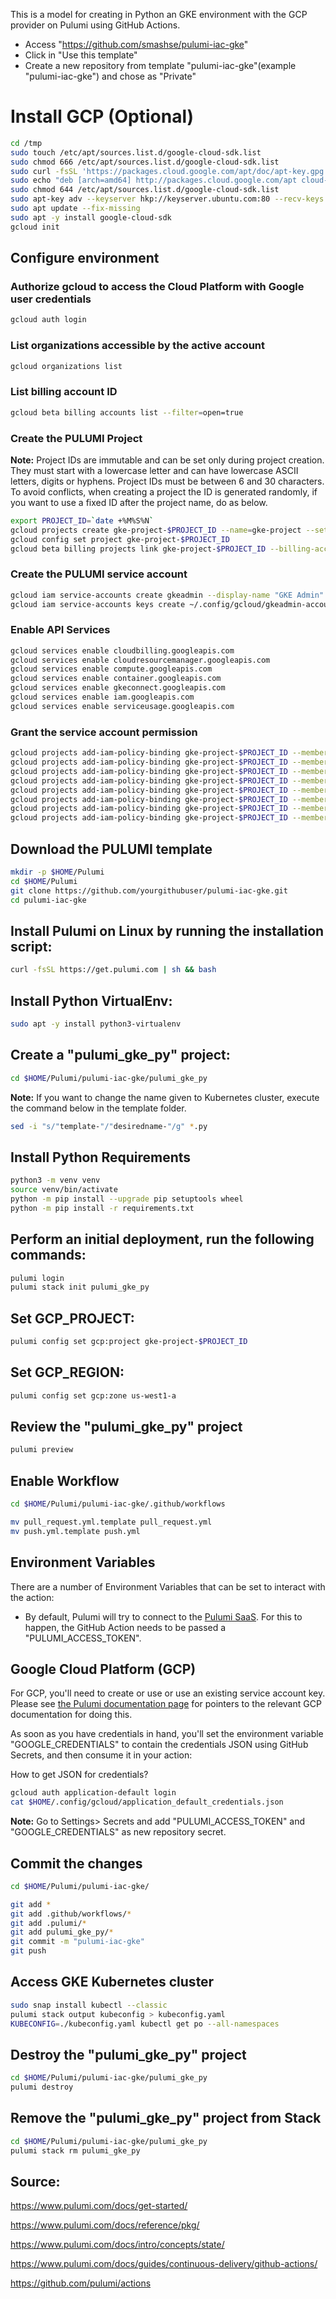 This is a model for creating in Python an GKE environment with the GCP provider on Pulumi using GitHub Actions.

- Access "https://github.com/smashse/pulumi-iac-gke"
- Click in "Use this template"
- Create a new repository from template "pulumi-iac-gke"(example "pulumi-iac-gke") and chose as "Private"

# Install GCP (Optional)

```bash
cd /tmp
sudo touch /etc/apt/sources.list.d/google-cloud-sdk.list
sudo chmod 666 /etc/apt/sources.list.d/google-cloud-sdk.list
sudo curl -fsSL 'https://packages.cloud.google.com/apt/doc/apt-key.gpg' | sudo apt-key add -
sudo echo "deb [arch=amd64] http://packages.cloud.google.com/apt cloud-sdk main" > "/etc/apt/sources.list.d/google-cloud-sdk.list"
sudo chmod 644 /etc/apt/sources.list.d/google-cloud-sdk.list
sudo apt-key adv --keyserver hkp://keyserver.ubuntu.com:80 --recv-keys 54A647F9048D5688D7DA2ABE6A030B21BA07F4FB
sudo apt update --fix-missing
sudo apt -y install google-cloud-sdk
gcloud init
```

## Configure environment

### Authorize gcloud to access the Cloud Platform with Google user credentials

```bash
gcloud auth login
```

### List organizations accessible by the active account

```bash
gcloud organizations list
```

### List billing account ID

```bash
gcloud beta billing accounts list --filter=open=true
```

### Create the PULUMI Project

**Note:** Project IDs are immutable and can be set only during project creation. They must start with a lowercase letter and can have lowercase ASCII letters, digits or hyphens. Project IDs must be between 6 and 30 characters. To avoid conflicts, when creating a project the ID is generated randomly, if you want to use a fixed ID after the project name, do as below.

```bash
export PROJECT_ID=`date +%M%S%N`
gcloud projects create gke-project-$PROJECT_ID --name=gke-project --set-as-default
gcloud config set project gke-project-$PROJECT_ID
gcloud beta billing projects link gke-project-$PROJECT_ID --billing-account `gcloud beta billing accounts list --filter=open=true --uri | cut -f 6 -d "/"`
```

### Create the PULUMI service account

```bash
gcloud iam service-accounts create gkeadmin --display-name "GKE Admin"
gcloud iam service-accounts keys create ~/.config/gcloud/gkeadmin-account.json --iam-account gkeadmin@gke-project-$PROJECT_ID.iam.gserviceaccount.com
```

### Enable API Services

```bash
gcloud services enable cloudbilling.googleapis.com
gcloud services enable cloudresourcemanager.googleapis.com
gcloud services enable compute.googleapis.com
gcloud services enable container.googleapis.com
gcloud services enable gkeconnect.googleapis.com
gcloud services enable iam.googleapis.com
gcloud services enable serviceusage.googleapis.com
```

### Grant the service account permission

```bash
gcloud projects add-iam-policy-binding gke-project-$PROJECT_ID --member serviceAccount:gkeadmin@gke-project-$PROJECT_ID.iam.gserviceaccount.com --role roles/compute.admin
gcloud projects add-iam-policy-binding gke-project-$PROJECT_ID --member serviceAccount:gkeadmin@gke-project-$PROJECT_ID.iam.gserviceaccount.com --role roles/container.clusterAdmin
gcloud projects add-iam-policy-binding gke-project-$PROJECT_ID --member serviceAccount:gkeadmin@gke-project-$PROJECT_ID.iam.gserviceaccount.com --role roles/iam.serviceAccountAdmin
gcloud projects add-iam-policy-binding gke-project-$PROJECT_ID --member serviceAccount:gkeadmin@gke-project-$PROJECT_ID.iam.gserviceaccount.com --role roles/iam.serviceAccountKeyAdmin
gcloud projects add-iam-policy-binding gke-project-$PROJECT_ID --member serviceAccount:gkeadmin@gke-project-$PROJECT_ID.iam.gserviceaccount.com --role roles/iam.serviceAccountUser
gcloud projects add-iam-policy-binding gke-project-$PROJECT_ID --member serviceAccount:gkeadmin@gke-project-$PROJECT_ID.iam.gserviceaccount.com --role roles/iap.httpsResourceAccessor
gcloud projects add-iam-policy-binding gke-project-$PROJECT_ID --member serviceAccount:gkeadmin@gke-project-$PROJECT_ID.iam.gserviceaccount.com --role roles/storage.admin
gcloud projects add-iam-policy-binding gke-project-$PROJECT_ID --member serviceAccount:gkeadmin@gke-project-$PROJECT_ID.iam.gserviceaccount.com --role roles/viewer
```

## Download the PULUMI template

```bash
mkdir -p $HOME/Pulumi
cd $HOME/Pulumi
git clone https://github.com/yourgithubuser/pulumi-iac-gke.git
cd pulumi-iac-gke
```

## Install Pulumi on Linux by running the installation script:

```bash
curl -fsSL https://get.pulumi.com | sh && bash
```

## Install Python VirtualEnv:

```bash
sudo apt -y install python3-virtualenv
```

## Create a "pulumi_gke_py" project:

```bash
cd $HOME/Pulumi/pulumi-iac-gke/pulumi_gke_py
```

**Note:** If you want to change the name given to Kubernetes cluster, execute the command below in the template folder.

```bash
sed -i "s/"template-"/"desiredname-"/g" *.py
```

## Install Python Requirements

```bash
python3 -m venv venv
source venv/bin/activate
python -m pip install --upgrade pip setuptools wheel
python -m pip install -r requirements.txt
```

## Perform an initial deployment, run the following commands:

```bash
pulumi login
pulumi stack init pulumi_gke_py
```

## Set GCP_PROJECT:

```bash
pulumi config set gcp:project gke-project-$PROJECT_ID
```

## Set GCP_REGION:

```bash
pulumi config set gcp:zone us-west1-a
```

## Review the "pulumi_gke_py" project

```bash
pulumi preview
```

## Enable Workflow

```bash
cd $HOME/Pulumi/pulumi-iac-gke/.github/workflows
```

```bash
mv pull_request.yml.template pull_request.yml
mv push.yml.template push.yml
```

## Environment Variables

There are a number of Environment Variables that can be set to interact with the action:

- By default, Pulumi will try to connect to the [Pulumi SaaS](https://app.pulumi.com/). For this to happen, the GitHub Action needs to be passed a "PULUMI_ACCESS_TOKEN".

## Google Cloud Platform (GCP)

For GCP, you'll need to create or use or use an existing service account key. Please see
[the Pulumi documentation page](https://pulumi.io/quickstart/gcp/setup.html) for pointers
to the relevant GCP documentation for doing this.

As soon as you have credentials in hand, you'll set the environment variable "GOOGLE_CREDENTIALS" to contain the
credentials JSON using GitHub Secrets, and then consume it in your action:

How to get JSON for credentials?

```bash
gcloud auth application-default login
cat $HOME/.config/gcloud/application_default_credentials.json
```

**Note:** Go to Settings> Secrets and add "PULUMI_ACCESS_TOKEN" and "GOOGLE_CREDENTIALS" as new repository secret.

## Commit the changes

```bash
cd $HOME/Pulumi/pulumi-iac-gke/
```

```bash
git add *
git add .github/workflows/*
git add .pulumi/*
git add pulumi_gke_py/*
git commit -m "pulumi-iac-gke"
git push
```

## Access GKE Kubernetes cluster

```bash
sudo snap install kubectl --classic
pulumi stack output kubeconfig > kubeconfig.yaml
KUBECONFIG=./kubeconfig.yaml kubectl get po --all-namespaces
```

## Destroy the "pulumi_gke_py" project

```bash
cd $HOME/Pulumi/pulumi-iac-gke/pulumi_gke_py
pulumi destroy
```

## Remove the "pulumi_gke_py" project from Stack

```bash
cd $HOME/Pulumi/pulumi-iac-gke/pulumi_gke_py
pulumi stack rm pulumi_gke_py
```

## Source:

<https://www.pulumi.com/docs/get-started/>

<https://www.pulumi.com/docs/reference/pkg/>

<https://www.pulumi.com/docs/intro/concepts/state/>

<https://www.pulumi.com/docs/guides/continuous-delivery/github-actions/>

<https://github.com/pulumi/actions>
